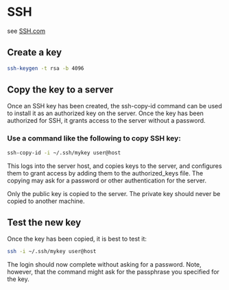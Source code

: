 # SSH

see [SSH.com](https://www.ssh.com/ssh)

## Create a key

```bash
ssh-keygen -t rsa -b 4096
```

## Copy the key to a server

Once an SSH key has been created, the ssh-copy-id command can be used to install it as an authorized key on the server. Once the key has been authorized for SSH, it grants access to the server without a password.

### Use a command like the following to copy SSH key:

```bash
ssh-copy-id -i ~/.ssh/mykey user@host
```

This logs into the server host, and copies keys to the server, and configures them to grant access by adding them to the authorized_keys file. The copying may ask for a password or other authentication for the server.

Only the public key is copied to the server. The private key should never be copied to another machine.

## Test the new key

Once the key has been copied, it is best to test it:

```bash
ssh -i ~/.ssh/mykey user@host
```

The login should now complete without asking for a password. Note, however, that the command might ask for the passphrase you specified for the key.
